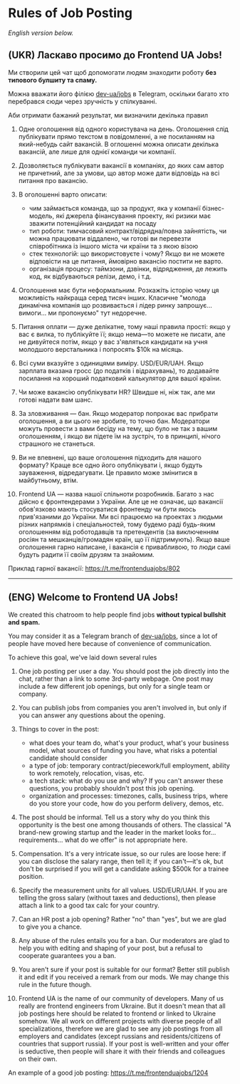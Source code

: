 # Rules of Job Posting

_English version below._

## (UKR) Ласкаво просимо до Frontend UA Jobs!

Ми створили цей чат щоб допомогати людям знаходити роботу **без типового булшиту та спаму.**

Можна вважати його філією [dev-ua/jobs](https://gitter.im/dev-ua/jobs) в Telegram, оскільки багато хто перебрався сюди через зручність у спілкуванні.

Аби отримати бажаний результат, ми визначили декілька правил

1. Одне оголошення від одного користувача на день. Оголошення слід публікувати прямо текстом в повідомленні, а не посиланням на який-небудь сайт вакансій. В оглошенні можна описати декілька вакансій, але лише для однієї команди чи компанії.

2. Дозволяється публікувати вакансії в компаніях, до яких сам автор не причетний, але за умови, що автор може дати відповідь на всі питання про вакансію. 

3. В оголошенні варто описати:

   * чим займається команда, що за продукт, яка у компанії бізнес-модель, які джерела фінансування проекту, які ризики має зважити потенційний кандидат на посаду
   * тип роботи: тимчасовий контракт/відрядна/повна зайнятість, чи можна працювати віддалено, чи готові ви перевезти співробітника із іншого міста чи країни та з якою візою
   * стек технологій: що використовуєте і чому? Якщо ви не можете відповісти на це питання, ймовірно вакансію постити не варто.
   * організація процесу: таймзони, дзвінки, відрядження, де лежить код, як відбуваються релізи, демо, і т.д.

4. Оголошення має бути неформальним.  Розкажіть історію чому ця можливість найкраща серед тисяч інших. Класичне "молода динамічна компанія що розвивається і лідер ринку запрошує... вимоги... ми пропонуємо" тут недоречне.

5. Питання оплати — дуже делікатне, тому наші правила прості: якщо у вас є вилка, то публікуйте її; якщо нема—то можете не писати, але не дивуйтеся потім, якщо у вас з'являться кандидати на учня молодшого верстальника і попросять $10k на місяць.

6. Всі суми вказуйте з одиницями виміру. USD/EUR/UAH. Якщо зарплата вказана гросс (до податків і відрахувань), то додавайте посилання на хороший податковий калькулятор для вашої країни.

7. Чи може вакансію опублікувати HR? Швидше ні, ніж так, але ми готові надати вам шанс.

8. За зловживання — бан. Якщо модератор попрохає вас прибрати оголошення, а ви цього не зробите, то точно бан. Модератори можуть провести з вами бесіду на тему, що було не так з вашим оголошенням, і якщо ви підете їм на зустріч, то в принципі, нічого страшного не станеться.

9. Ви не впевнені, що ваше оголошення підходить для нашого формату? Краще все одно його опублікувати і, якщо будуть зауваження, відредагувати. Це правило може змінитися в майбутньому, втім.

10. Frontend UA — назва нашої спільноти розробників. Багато з нас дійсно є фронтендерами з України. Але це не означає, що вакансії обов'язково мають стосуватися фронтенду чи бути якось прив'язаними до України. Ми всі працюємо на проектах з людьми різних напрямків і спеціальностей, тому будемо раді будь-яким оголошенням від роботодавців та претендентів (за виключенням росіян та мешканців/громадян країн, що її підтримують). Якщо ваше оголошення гарно написане, і вакансія є привабливою, то люди самі будуть радити її своїм друзям та знайомим.

Приклад гарної вакансії: https://t.me/frontenduajobs/802

***

## (ENG) Welcome to Frontend UA Jobs!

We created this chatroom to help people find jobs **without typical bullshit and spam.**

You may consider it as a Telegram branch of [dev-ua/jobs](https://gitter.im/dev-ua/jobs), since a lot of people have moved here because of convenience of communication.

To achieve this goal, we've laid down several rules

1. One job posting per user a day. You should post the job directly into the chat, rather than a link to some 3rd-party webpage. One post may include a few different job openings, but only for a single team or company.

2. You can publish jobs from companies you aren't involved in, but only if you can answer any questions about the opening.

3. Things to cover in the post:

   * what does your team do, what's your product, what's your business model, what sources of funding you have, what risks a potential candidate should consider
   * a type of job: temporary contract/piecework/full employment, ability to work remotely, relocation, visas, etc.
   * a tech stack: what do you use and why? If you can't answer these questions, you probably shouldn't post this job opening.
   * organization and processes: timezones, calls, business trips, where do you store your code, how do you perform delivery, demos, etc.

4. The post should be informal. Tell us a story why do you think this opportunity is the best one among thousands of others. The classical "A brand-new growing startup and the leader in the market looks for... requirements... what do we offer" is not appropriate here.

5. Compensation. It's a very intricate issue, so our rules are loose here: if you can disclose the salary range, then tell it; if you can't—it's ok, but don't be surprised if you will get a candidate asking $500k for a trainee position.

6. Specify the measurement units for all values. USD/EUR/UAH. If you are telling the gross salary (without taxes and deductions), then please attach a link to a good tax calc for your country.

7. Can an HR post a job opening? Rather "no" than "yes", but we are glad to give you a chance.

8. Any abuse of the rules entails you for a ban. Our moderators are glad to help you with editing and shaping of your post, but a refusal to cooperate guarantees you a ban.

9. You aren't sure if your post is suitable for our format? Better still publish it and edit if you received a remark from our mods. We may change this rule in the future though.

10. Frontend UA is the name of our community of developers. Many of us really are frontend engineers from Ukraine. But it doesn't mean that all job postings here should be related to frontend or linked to Ukraine somehow. We all work on different projects with diverse people of all specializations, therefore we are glad to see any job postings from all employers and candidates (except russians and residents/citizens of countries that support russia). If your post is well-written and your offer is seductive, then people will share it with their friends and colleagues on their own.

An example of a good job posting: https://t.me/frontenduajobs/1204
